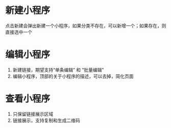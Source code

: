 
# 新建小程序
点击新建会弹出新建一个小程序，如果分类不存在，可以新增一个；如果存在，则直接选中一个

# 编辑小程序
1. 新建链接，期望支持“单条编辑” 和 “批量编辑”
2. 编辑小程序，顶部的关于小程序的描述，可以去掉，简化页面


# 查看小程序
1. 只保留链接展示区域
2. 链接展示，支持复制和生成二维码